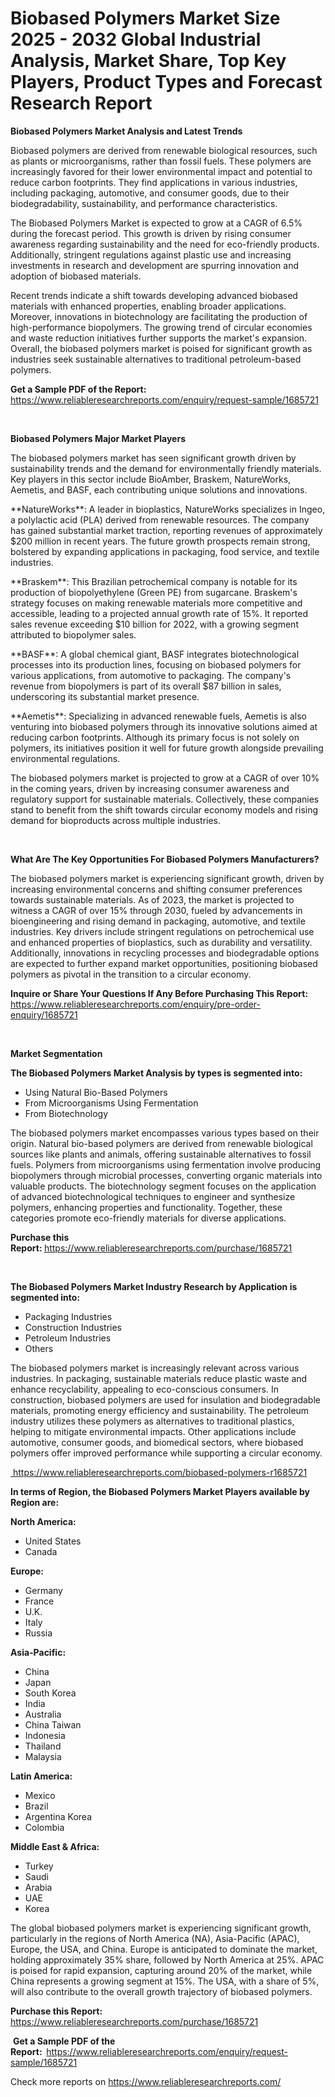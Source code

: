 <p><h1>Biobased Polymers Market Size 2025 - 2032 Global Industrial Analysis, Market Share, Top Key Players, Product Types and Forecast Research Report</h1></p><p><strong>Biobased Polymers Market Analysis and Latest Trends</strong></p>
<p><p>Biobased polymers are derived from renewable biological resources, such as plants or microorganisms, rather than fossil fuels. These polymers are increasingly favored for their lower environmental impact and potential to reduce carbon footprints. They find applications in various industries, including packaging, automotive, and consumer goods, due to their biodegradability, sustainability, and performance characteristics.</p><p>The Biobased Polymers Market is expected to grow at a CAGR of 6.5% during the forecast period. This growth is driven by rising consumer awareness regarding sustainability and the need for eco-friendly products. Additionally, stringent regulations against plastic use and increasing investments in research and development are spurring innovation and adoption of biobased materials. </p><p>Recent trends indicate a shift towards developing advanced biobased materials with enhanced properties, enabling broader applications. Moreover, innovations in biotechnology are facilitating the production of high-performance biopolymers. The growing trend of circular economies and waste reduction initiatives further supports the market's expansion. Overall, the biobased polymers market is poised for significant growth as industries seek sustainable alternatives to traditional petroleum-based polymers.</p></p>
<p><strong>Get a Sample PDF of the Report:&nbsp;</strong> <a href="https://www.reliableresearchreports.com/enquiry/request-sample/1685721?utm_campaign=3057&utm_medium=2&utm_source=Github&utm_content=ia&utm_term=01042025&utm_id=biobased-polymers">https://www.reliableresearchreports.com/enquiry/request-sample/1685721</a></p>
<p>&nbsp;</p>
<p><strong>Biobased Polymers Major Market Players</strong></p>
<p><p>The biobased polymers market has seen significant growth driven by sustainability trends and the demand for environmentally friendly materials. Key players in this sector include BioAmber, Braskem, NatureWorks, Aemetis, and BASF, each contributing unique solutions and innovations.</p><p>**NatureWorks**: A leader in bioplastics, NatureWorks specializes in Ingeo, a polylactic acid (PLA) derived from renewable resources. The company has gained substantial market traction, reporting revenues of approximately $200 million in recent years. The future growth prospects remain strong, bolstered by expanding applications in packaging, food service, and textile industries.</p><p>**Braskem**: This Brazilian petrochemical company is notable for its production of biopolyethylene (Green PE) from sugarcane. Braskem's strategy focuses on making renewable materials more competitive and accessible, leading to a projected annual growth rate of 15%. It reported sales revenue exceeding $10 billion for 2022, with a growing segment attributed to biopolymer sales.</p><p>**BASF**: A global chemical giant, BASF integrates biotechnological processes into its production lines, focusing on biobased polymers for various applications, from automotive to packaging. The company's revenue from biopolymers is part of its overall $87 billion in sales, underscoring its substantial market presence.</p><p>**Aemetis**: Specializing in advanced renewable fuels, Aemetis is also venturing into biobased polymers through its innovative solutions aimed at reducing carbon footprints. Although its primary focus is not solely on polymers, its initiatives position it well for future growth alongside prevailing environmental regulations.</p><p>The biobased polymers market is projected to grow at a CAGR of over 10% in the coming years, driven by increasing consumer awareness and regulatory support for sustainable materials. Collectively, these companies stand to benefit from the shift towards circular economy models and rising demand for bioproducts across multiple industries.</p></p>
<p>&nbsp;</p>
<p><strong>What Are The Key Opportunities For Biobased Polymers Manufacturers?</strong></p>
<p><p>The biobased polymers market is experiencing significant growth, driven by increasing environmental concerns and shifting consumer preferences towards sustainable materials. As of 2023, the market is projected to witness a CAGR of over 15% through 2030, fueled by advancements in bioengineering and rising demand in packaging, automotive, and textile industries. Key drivers include stringent regulations on petrochemical use and enhanced properties of bioplastics, such as durability and versatility. Additionally, innovations in recycling processes and biodegradable options are expected to further expand market opportunities, positioning biobased polymers as pivotal in the transition to a circular economy.</p></p>
<p><strong>Inquire or Share Your Questions If Any Before Purchasing This Report:</strong> <a href="https://www.reliableresearchreports.com/enquiry/pre-order-enquiry/1685721?utm_campaign=3057&utm_medium=2&utm_source=Github&utm_content=ia&utm_term=01042025&utm_id=biobased-polymers">https://www.reliableresearchreports.com/enquiry/pre-order-enquiry/1685721</a></p>
<p>&nbsp;</p>
<p><strong>Market Segmentation</strong></p>
<p><strong>The Biobased Polymers Market Analysis by types is segmented into:</strong></p>
<p><ul><li>Using Natural Bio-Based Polymers</li><li>From Microorganisms Using Fermentation</li><li>From Biotechnology</li></ul></p>
<p><p>The biobased polymers market encompasses various types based on their origin. Natural bio-based polymers are derived from renewable biological sources like plants and animals, offering sustainable alternatives to fossil fuels. Polymers from microorganisms using fermentation involve producing biopolymers through microbial processes, converting organic materials into valuable products. The biotechnology segment focuses on the application of advanced biotechnological techniques to engineer and synthesize polymers, enhancing properties and functionality. Together, these categories promote eco-friendly materials for diverse applications.</p></p>
<p><strong>Purchase this Report:&nbsp;</strong><a href="https://www.reliableresearchreports.com/purchase/1685721?utm_campaign=3057&utm_medium=2&utm_source=Github&utm_content=ia&utm_term=01042025&utm_id=biobased-polymers">https://www.reliableresearchreports.com/purchase/1685721</a></p>
<p>&nbsp;</p>
<p><strong>The Biobased Polymers Market Industry Research by Application is segmented into:</strong></p>
<p><ul><li>Packaging Industries</li><li>Construction Industries</li><li>Petroleum Industries</li><li>Others</li></ul></p>
<p><p>The biobased polymers market is increasingly relevant across various industries. In packaging, sustainable materials reduce plastic waste and enhance recyclability, appealing to eco-conscious consumers. In construction, biobased polymers are used for insulation and biodegradable materials, promoting energy efficiency and sustainability. The petroleum industry utilizes these polymers as alternatives to traditional plastics, helping to mitigate environmental impacts. Other applications include automotive, consumer goods, and biomedical sectors, where biobased polymers offer improved performance while supporting a circular economy.</p></p>
<p><a href="https://www.reliableresearchreports.com/biobased-polymers-r1685721?utm_campaign=3057&utm_medium=2&utm_source=Github&utm_content=ia&utm_term=01042025&utm_id=biobased-polymers">&nbsp;https://www.reliableresearchreports.com/biobased-polymers-r1685721</a></p>
<p><strong>In terms of Region, the Biobased Polymers Market Players available by Region are:</strong></p>
<p>
    <p> <strong> North America: </strong>
        <ul>
            <li>United States</li>
            <li>Canada</li>
        </ul>
        </p> 
    <p> <strong> Europe: </strong>
        <ul>
            <li>Germany</li>
            <li>France</li>
            <li>U.K.</li>
            <li>Italy</li>
            <li>Russia</li>
        </ul>
        </p> 
    <p> <strong> Asia-Pacific: </strong>
        <ul>
            <li>China</li>
            <li>Japan</li>
            <li>South Korea</li>
            <li>India</li>
            <li>Australia</li>
            <li>China Taiwan</li>
            <li>Indonesia</li>
            <li>Thailand</li>
            <li>Malaysia</li>
        </ul>
        </p> 
    <p> <strong> Latin America: </strong>
        <ul>
            <li>Mexico</li>
            <li>Brazil</li>
            <li>Argentina Korea</li>
            <li>Colombia</li>
        </ul>
        </p> 
    <p> <strong> Middle East & Africa: </strong>
        <ul>
            <li>Turkey</li>
            <li>Saudi</li>
            <li>Arabia</li>
            <li>UAE</li>
            <li>Korea</li>
        </ul>
    </p>
    </p>
<p><p>The global biobased polymers market is experiencing significant growth, particularly in the regions of North America (NA), Asia-Pacific (APAC), Europe, the USA, and China. Europe is anticipated to dominate the market, holding approximately 35% share, followed by North America at 25%. APAC is poised for rapid expansion, capturing around 20% of the market, while China represents a growing segment at 15%. The USA, with a share of 5%, will also contribute to the overall growth trajectory of biobased polymers.</p></p>
<p><strong>Purchase this Report: </strong><a href="https://www.reliableresearchreports.com/purchase/1685721?utm_campaign=3057&utm_medium=2&utm_source=Github&utm_content=ia&utm_term=01042025&utm_id=biobased-polymers">https://www.reliableresearchreports.com/purchase/1685721</a></p>
<p>&nbsp;<strong>Get a Sample PDF of the Report:&nbsp;&nbsp;</strong><a href="https://www.reliableresearchreports.com/enquiry/request-sample/1685721?utm_campaign=3057&utm_medium=2&utm_source=Github&utm_content=ia&utm_term=01042025&utm_id=biobased-polymers">https://www.reliableresearchreports.com/enquiry/request-sample/1685721</a></p>
<p><strong></strong></p>
<p>Check more reports on <a href="https://www.reliableresearchreports.com/?utm_campaign=3057&utm_medium=2&utm_source=Github&utm_content=ia&utm_term=01042025&utm_id=biobased-polymers">https://www.reliableresearchreports.com/</a></p>
